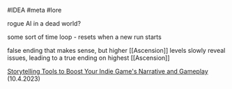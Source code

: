 #IDEA 
#meta
#lore

rogue AI in a dead world?

some sort of time loop - resets when a new run starts

false ending that makes sense, but higher [[Ascension]] levels slowly reveal issues, leading to a true ending on highest [[Ascension]]

[Storytelling Tools to Boost Your Indie Game's Narrative and Gameplay](https://youtu.be/8fXE-E1hjKk) (10.4.2023)